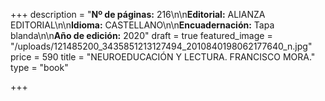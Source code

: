 +++
description = "**Nº de páginas:** 216\n\n**Editorial:** ALIANZA EDITORIAL\n\n**Idioma:** CASTELLANO\n\n**Encuadernación:** Tapa blanda\n\n**Año de edición:** 2020"
draft = true
featured_image = "/uploads/121485200_3435851213127494_2010840198062177640_n.jpg"
price = 590
title = "NEUROEDUCACIÓN Y LECTURA. FRANCISCO MORA."
type = "book"

+++
